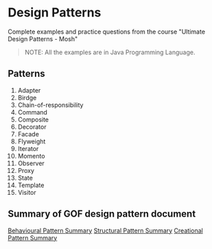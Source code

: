 # Design Patterns
Complete examples and practice questions from the course "Ultimate Design Patterns - Mosh"

> NOTE: All the examples are in Java Programming Language.

## Patterns
1. Adapter 
2. Birdge
3. Chain-of-responsibility
4. Command
5. Composite
6. Decorator
7. Facade 
8. Flyweight
9. Iterator
10. Momento
11. Observer
12. Proxy
13. State
14. Template
15. Visitor

## Summary of GOF design pattern document
[Behavioural Pattern Summary](https://github.com/hazrid93/GOF-23-design-patterns/blob/bfc764e353d5859ba58c6ef12d6347531a8c0e43/1-%20Behavioral%20Patterns%20Summary.pdf)
[Structural Pattern Summary](https://github.com/hazrid93/GOF-23-design-patterns/blob/bfc764e353d5859ba58c6ef12d6347531a8c0e43/2-%20Structural%20Patterns%20Summary.pdf)
[Creational Pattern Summary](https://github.com/hazrid93/GOF-23-design-patterns/blob/bfc764e353d5859ba58c6ef12d6347531a8c0e43/3-%20Creational%20Patterns%20Summary.pdf)

